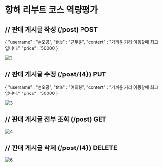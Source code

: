 # 항해 리부트 코스 역량평가

## // 판매 게시글 작성 (/post) POST

{
    "username" : "손오공",
    "title" : "근두운",
    "content" : "가까운 거리 이동할때 최고입니다.",
    "price" : 150000
}

![2](https://github.com/user-attachments/assets/dbb88623-2b08-4139-921e-0f317e55bb4a)

##  // 판매 게시글 수정 (/post/{4}) PUT

{
    "username" : "손오공",
    "title" : "여의봉",
    "content" : "가까운 거리 이동할때 최고입니다.",
    "price" : 150000
}

![3](https://github.com/user-attachments/assets/aa3907cd-2ef5-46ce-89a8-4fdc9f328080)

##  // 판매 게시글 전부 조회 (/post) GET

![4](https://github.com/user-attachments/assets/4dd8879c-7959-456a-8046-c0add81d334d)

##  // 판매 게시글 삭제 (/post/{4}) DELETE

![6](https://github.com/user-attachments/assets/34d4410e-bab7-48a1-9142-aa8265ac8aef)
